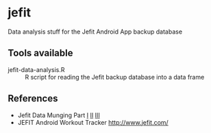 jefit
=====

Data analysis stuff for the Jefit Android App backup database

Tools available
-------------------------
<dl>
  <dt>jefit-data-analysis.R</dt>
  <dd>R script for reading the Jefit backup database into a data frame</dd>
</dl>

References
------------------------
* Jefit Data Munging Part [I](http://opensysblog.directorioc.net/2013/08/jefit-data-munging-i-introduction-and.html) [II](http://opensysblog.directorioc.net/2013/08/jefit-data-munging-ii-better-data-model.html) [III](http://opensysblog.directorioc.net/2013/08/jefit-data-munging-iii-dude-where-are.html)
* JEFIT Android Workout Tracker http://www.jefit.com/
